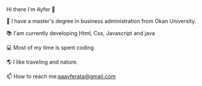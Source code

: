Hi there I'm Ayfer 👋

🔭 I have a master's degree in business administration from Okan University.

📚 I'am currently developing Html, Css, Javascript and java

💻 Most of my time is spent coding

🌎 I like traveling and nature.

📫 How to reach me:aaayferata@gmail.com


